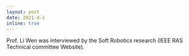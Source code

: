 ```yaml
---
layout: post
date: 2021-4-1
inline: true
---
```


Prof. Li Wen was interviewed by the Soft Robotics research (IEEE RAS Technical committee Website).
